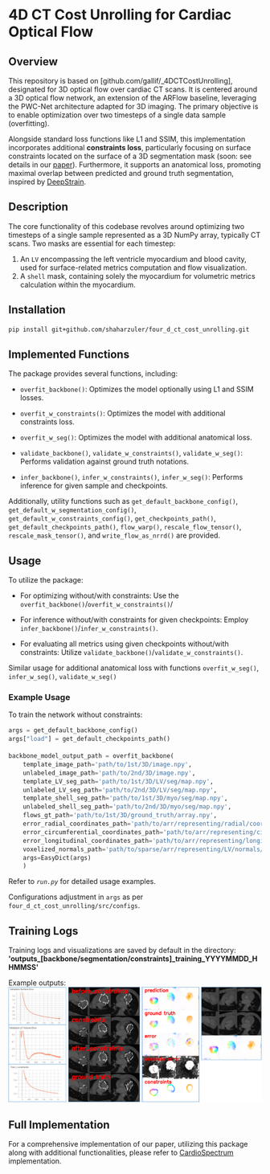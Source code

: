 # 4D CT Cost Unrolling for Cardiac Optical Flow

## Overview
This repository is based on [github.com/gallif/_4DCTCostUnrolling], designated for 3D optical flow over cardiac CT scans. It is centered around a 3D optical flow network, an extension of the ARFlow baseline, leveraging the PWC-Net architecture adapted for 3D imaging. The primary objective is to enable optimization over two timesteps of a single data sample (overfitting). 

Alongside standard loss functions like L1 and SSIM, this implementation incorporates additional **constraints loss**, particularly focusing on surface constraints located on the surface of a 3D segmentation mask (soon: see details in our [paper](link)).  Furthermore, it supports an anatomical loss, promoting maximal overlap between predicted and ground truth segmentation, inspired by [DeepStrain](link).

## Description
The core functionality of this codebase revolves around optimizing two timesteps of a single sample represented as a 3D NumPy array, typically CT scans. Two masks are essential for each timestep:
1. An `LV` encompassing the left ventricle myocardium and blood cavity, used for surface-related metrics computation and flow visualization.
2. A `shell` mask, containing solely the myocardium for volumetric metrics calculation within the myocardium. 

## Installation

```bash
pip install git+github.com/shaharzuler/four_d_ct_cost_unrolling.git
```

## Implemented Functions
The package provides several functions, including:

- `overfit_backbone()`: Optimizes the model optionally using L1 and SSIM losses.
- `overfit_w_constraints()`: Optimizes the model with additional constraints loss.
- `overfit_w_seg()`: Optimizes the model with additional anatomical loss.

- `validate_backbone()`, `validate_w_constraints()`, `validate_w_seg()`: Performs validation against ground truth notations.
- `infer_backbone()`, `infer_w_constraints()`, `infer_w_seg()`: Performs inference for given sample and checkpoints.

Additionally, utility functions such as `get_default_backbone_config()`, `get_default_w_segmentation_config()`, `get_default_w_constraints_config()`, 
`get_checkpoints_path()`, `get_default_checkpoints_path()`, `flow_warp()`, `rescale_flow_tensor()`, `rescale_mask_tensor()`, and `write_flow_as_nrrd()` are provided.

## Usage

To utilize the package:

- For optimizing without/with constraints: Use the `overfit_backbone()`/`overfit_w_constraints()`/

- For inference without/with constraints for given checkpoints: Employ `infer_backbone()`/`infer_w_constraints()`.

- For evaluating all metrics using given checkpoints without/with constraints: Utilize  `validate_backbone()`/`validate_w_constraints()`.

Similar usage for additional anatomical loss with functions `overfit_w_seg()`, `infer_w_seg()`, `validate_w_seg()`


### Example Usage

To train the network without constraints:

```python
args = get_default_backbone_config()
args["load"] = get_default_checkpoints_path()

backbone_model_output_path = overfit_backbone(
    template_image_path='path/to/1st/3D/image.npy',
    unlabeled_image_path='path/to/2nd/3D/image.npy', 
    template_LV_seg_path='path/to/1st/3D/LV/seg/map.npy', 
    unlabeled_LV_seg_path='path/to/2nd/3D/LV/seg/map.npy',    
    template_shell_seg_path='path/to/1st/3D/myo/seg/map.npy', 
    unlabeled_shell_seg_path='path/to/2nd/3D/myo/seg/map.npy',    
    flows_gt_path='path/to/1st/3D/ground_truth/array.npy', 
    error_radial_coordinates_path='path/to/arr/representing/radial/coordinates/projection.npy', # for metrics calculations and visualization
    error_circumferential_coordinates_path='path/to/arr/representing/circumferential/coordinates/projection.npy', # for metrics calculations and visualization
    error_longitudinal_coordinates_path='path/to/arr/representing/longitudinal/coordinates/projection.npy', # for metrics calculations and visualization
    voxelized_normals_path='path/to/sparse/arr/representing/LV/normals/projection.npy', # for metrics calculations and visualization
    args=EasyDict(args)
    )   
```

Refer to *`run.py`* for detailed usage examples.

Configurations adjustment in `args` as per `four_d_ct_cost_unrolling/src/configs`.

## Training Logs
Training logs and visualizations are saved by default in the directory:
**'outputs_[backbone/segmentation/constraints]_training_YYYYMMDD_HHMMSS'**

Example outputs:
![Partial Training Output Data](readme_data/readme_data.png)

## Full Implementation
For a comprehensive implementation of our paper, utilizing this package along with additional functionalities, please refer to [CardioSpectrum](github.com/shaharzuler/CardioSpectrum) implementation.